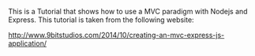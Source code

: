 This is a Tutorial that shows how to use a MVC paradigm with Nodejs and Express. This tutorial is taken from the following website: 

http://www.9bitstudios.com/2014/10/creating-an-mvc-express-js-application/

